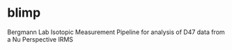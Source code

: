 # blimp
Bergmann Lab Isotopic Measurement Pipeline for analysis of D47 data from a Nu Perspective IRMS
